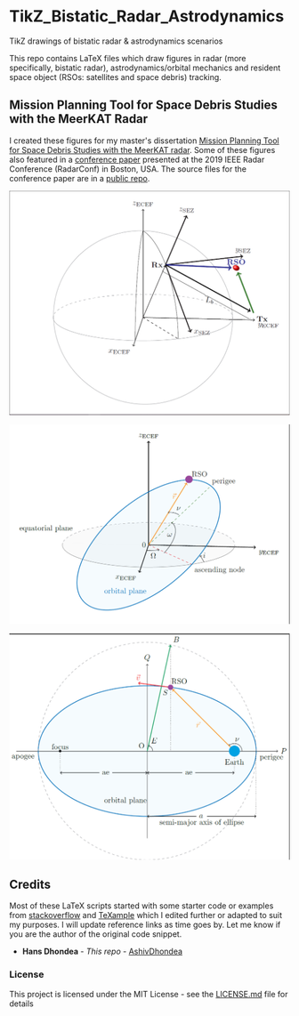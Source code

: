 # TikZ_Bistatic_Radar_Astrodynamics
TikZ drawings of bistatic radar &amp; astrodynamics scenarios

This repo contains LaTeX files which draw figures in radar (more specifically, bistatic radar), astrodynamics/orbital mechanics and resident space object (RSOs: satellites and space debris) tracking.

## Mission Planning Tool for Space Debris Studies with the MeerKAT Radar
I created these figures for my master's dissertation [Mission Planning Tool for Space Debris Studies with the MeerKAT radar](https://open.uct.ac.za/handle/11427/29617). Some of these figures also featured in a [conference paper](https://ieeexplore.ieee.org/document/8835735) presented at the 2019 IEEE Radar Conference (RadarConf) in Boston, USA. The source files for the conference paper are in a [public repo](https://github.com/AshivDhondea/ashiv_2019_radar_conf).

![Bistatic radar configuration: tracking space debris](https://github.com/AshivDhondea/TikZ_Bistatic_Radar_Astrodynamics/blob/master/img/bistatic.png)

![Keplerian elements for a Resident Space Object such as space debris](https://github.com/AshivDhondea/TikZ_Bistatic_Radar_Astrodynamics/blob/master/img/keplerians.png)

![Another example showing Keplerian elements for RSOs.](https://github.com/AshivDhondea/TikZ_Bistatic_Radar_Astrodynamics/blob/master/img/trueanom.png)

## Credits
Most of these LaTeX scripts started with some starter code or examples from [stackoverflow](https://stackoverflow.com/questions/tagged/tikz) and [TeXample](http://www.texample.net/) which I edited further or adapted to suit my purposes. I will update reference links as time goes by. Let me know if you are the author of the original code snippet.

* **Hans Dhondea** - *This repo* - [AshivDhondea](https://github.com/AshivDhondea)

### License

This project is licensed under the MIT License - see the [LICENSE.md](https://github.com/AshivDhondea/TikZ_Bistatic_Radar_Astrodynamics/blob/master/LICENSE) file for details
